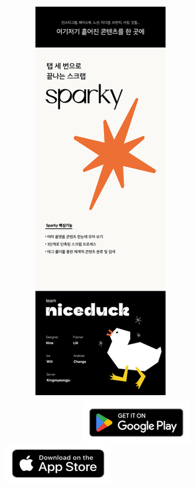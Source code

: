 <p align="center"><img src="introo.png"></p>

  <p align="left">
    <img width=200px></img>
    <a href="https://play.google.com/store/apps/details?id=com.softsquared.niceduck.android.sparky">
      <img src="playstore.png">
    </a>
    <a href="https://apps.apple.com/kr/app/sparky-%ED%83%AD-%EC%84%B8-%EB%B2%88%EC%9C%BC%EB%A1%9C-%EB%81%9D%EB%82%98%EB%8A%94-%EC%8A%A4%ED%81%AC%EB%9E%A9/id6444295657">      <img src="appstore.png" width=280px>
    </a>
  </p>

